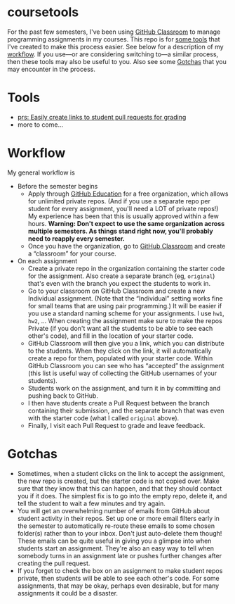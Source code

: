 # coursetools

For the past few semesters, I've been using [GitHub Classroom](https://classroom.github.com/) to manage programming assignments in my courses.  This repo is for [some tools](#Tools) that I've created to make this process easier. See below for a description of my [workflow](#Workflow). If you use&mdash;or are considering switching to&mdash;a similar process, then these tools may also be useful to you.  Also see some [Gotchas](#Gotchas) that you may encounter in the process.

# Tools

* [prs: Easily create links to student pull requests for grading](prs)
* more to come...

# Workflow

My general workflow is

* Before the semester begins
  * Apply through [GitHub Education](https://education.github.com/) for a free organization, which allows for unlimited private repos. (And if you use a separate repo per student for every assignment, you'll need a LOT of private repos!) My experience has been that this is usually approved within a few hours.  **Warning: Don't expect to use the same organization across multiple semesters.  As things stand right now, you'll probably need to reapply every semester.**
  * Once you have the organization, go to [GitHub Classroom](https://classroom.github.com/) and create a &ldquo;classroom&rdquo; for your course.
* On each assignment
  * Create a private repo in the organization containing the starter code for the assignment. Also create a separate branch (eg, `original`) that's even with the branch you expect the students to work in.  
  * Go to your classroom on GitHub Classroom and create a new Individual assignment. (Note that the &ldquo;Individual&rdquo; setting works fine for small teams that are using pair programming.)  It will be easier if you use a standard naming scheme for your assignments.  I use `hw1`, `hw2`, ...  When creating the assignment make sure to make the repos Private (if you don't want all the students to be able to see each other's code), and fill in the location of your starter code.
  * GitHub Classroom will then give you a link, which you can distribute to the students. When they click on the link, it will automatically create a repo for them, populated with your starter code.  Within GitHub Classroom you can see who has &ldquo;accepted&rdquo; the assignment (this list is useful way of collecting the GitHub usernames of your students).
  * Students work on the assignment, and turn it in by committing and pushing back to GitHub.
  * I then have students create a Pull Request between the branch containing their submission, and the separate branch that was even with the starter code (what I called `original` above).
  * Finally, I visit each Pull Request to grade and leave feedback.

# Gotchas

* Sometimes, when a student clicks on the link to accept the assignment, the new repo is created, but the starter code is not copied over. Make sure that they know that this can happen, and that they should contact you if it does.  The simplest fix is to go into the empty repo, delete it, and tell the student to wait a few minutes and try again.
* You will get an overwhelming number of emails from GitHub about student activity in their repos.  Set up one or more email filters early in the semester to automatically re-route these emails to some chosen folder(s) rather than to your inbox. Don't just auto-delete them though! These emails can be quite useful in giving you a glimpse into when students start an assignment.  They're also an easy way to tell when somebody turns in an assignment late or pushes further changes after creating the pull request.
* If you forget to check the box on an assignment to make student repos private, then students will be able to see each other's code. For some assignments, that may be okay, perhaps even desirable, but for many assignments it could be a disaster.
